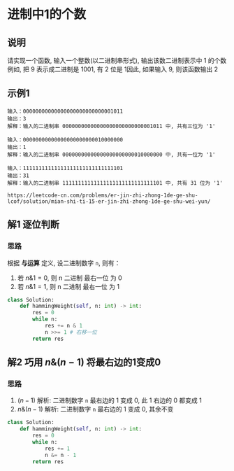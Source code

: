 # 进制中1的个数
## 说明
请实现一个函数, 输入一个整数(以二进制串形式), 输出该数二进制表示中 1 的个数例如, 把 9 表示成二进制是 1001, 有 2 位是 1因此, 如果输入 9, 则该函数输出 2

## 示例1
```
输入：00000000000000000000000000001011
输出：3
解释：输入的二进制串 00000000000000000000000000001011 中, 共有三位为 '1'

输入：00000000000000000000000010000000
输出：1
解释：输入的二进制串 00000000000000000000000010000000 中, 共有一位为 '1'

输入：11111111111111111111111111111101
输出：31
解释：输入的二进制串 11111111111111111111111111111101 中, 共有 31 位为 '1'
```

`https://leetcode-cn.com/problems/er-jin-zhi-zhong-1de-ge-shu-lcof/solution/mian-shi-ti-15-er-jin-zhi-zhong-1de-ge-shu-wei-yun/`

## 解1 逐位判断

### 思路
根据 **与运算** 定义, 设二进制数字 `n`, 则有：
1. 若 $n \& 1 = 0$, 则 n 二进制 最右一位 为 0
2. 若 $n \& 1 = 1$, 则 n 二进制 最右一位 为 1 

```python
class Solution:
    def hammingWeight(self, n: int) -> int:
        res = 0
        while n:
            res += n & 1
            n >>= 1 # 右移一位
        return res
```

## 解2 巧用 $n \& (n − 1)$ 将最右边的1变成0

### 思路
1. $(n - 1)$      解析: 二进制数字 `n` 最右边的 1 变成 0, 此 1 右边的 0 都变成 1 
2. $n \& (n − 1)$ 解析: 二进制数字 `n` 最右边的 1 变成 0, 其余不变

```python
class Solution:
    def hammingWeight(self, n: int) -> int:
        res = 0
        while n:
            res += 1
            n &= n - 1
        return res
```